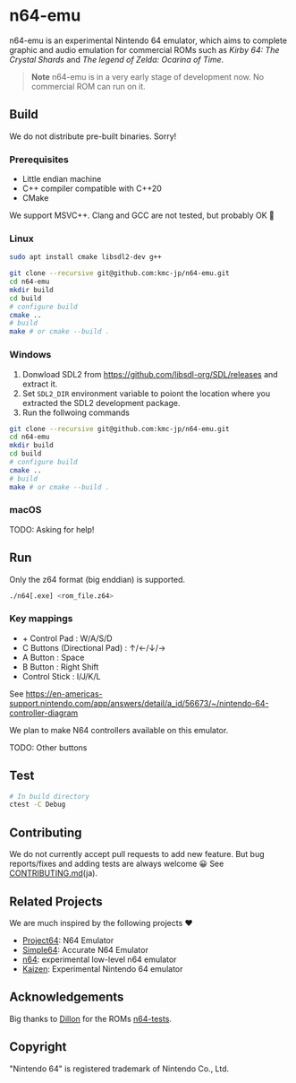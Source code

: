 # n64-emu

n64-emu is an experimental Nintendo 64 emulator, 
which aims to complete graphic and audio emulation for commercial ROMs
such as *Kirby 64: The Crystal Shards* and *The legend of Zelda: Ocarina of Time*.

> **Note**
> n64-emu is in a very early stage of development now.
> No commercial ROM can run on it.

## Build

We do not distribute pre-built binaries. 
Sorry!

### Prerequisites

- Little endian machine
- C++ compiler compatible with C++20
- CMake

We support MSVC++. Clang and GCC are not tested, but probably OK 🤞

### Linux

```bash
sudo apt install cmake libsdl2-dev g++

git clone --recursive git@github.com:kmc-jp/n64-emu.git
cd n64-emu
mkdir build
cd build
# configure build
cmake ..
# build
make # or cmake --build . 
```

### Windows 

1. Donwload SDL2 from https://github.com/libsdl-org/SDL/releases and extract it.
2. Set `SDL2_DIR` environment variable to poiont the location where you extracted the SDL2 development package.
3. Run the follwoing commands

```bash
git clone --recursive git@github.com:kmc-jp/n64-emu.git
cd n64-emu
mkdir build
cd build
# configure build
cmake ..
# build
make # or cmake --build . 
```

### macOS

TODO: Asking for help!

## Run

Only the z64 format (big enddian) is supported.

```bash
./n64[.exe] <rom_file.z64>
```

### Key mappings

- \+ Control Pad : W/A/S/D
- C Buttons (Directional Pad) : ↑/←/↓/→
- A Button : Space
- B Button : Right Shift
- Control Stick : I/J/K/L

See https://en-americas-support.nintendo.com/app/answers/detail/a_id/56673/~/nintendo-64-controller-diagram

We plan to make N64 controllers available on this emulator.

TODO: Other buttons

## Test

```bash
# In build directory
ctest -C Debug
```

## Contributing

We do not currently accept pull requests to add new feature.
But bug reports/fixes and adding tests are always welcome 😀
See [CONTRIBUTING.md](CONTRIBUTING.md)(ja).

## Related Projects

We are much inspired by the following projects ❤️

- [Project64](https://github.com/project64/project64): N64 Emulator
- [Simple64](https://github.com/simple64/simple64): Accurate N64 Emulator
- [n64](https://github.com/Dillonb/n64): experimental low-level n64 emulator
- [Kaizen](https://github.com/SimoneN64/Kaizen): Experimental Nintendo 64 emulator

## Acknowledgements

Big thanks to [Dillon](https://github.com/Dillonb) for the ROMs [n64-tests](https://github.com/Dillonb/n64-tests).

## Copyright

"Nintendo 64" is registered trademark of Nintendo Co., Ltd.
